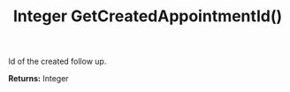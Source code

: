﻿---
uid: crmscript_ref_NSApproveRejectResponse_GetCreatedAppointmentId
title: Integer GetCreatedAppointmentId()
intellisense: NSApproveRejectResponse.GetCreatedAppointmentId
keywords: NSApproveRejectResponse, GetCreatedAppointmentId
so.topic: reference
---

Id of the created follow up.

**Returns:** Integer


